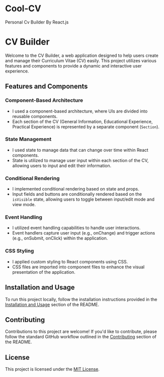# Cool-CV
Personal Cv Builder By React.js
# CV Builder

Welcome to the CV Builder, a web application designed to help users create and manage their Curriculum Vitae (CV) easily. This project utilizes various features and components to provide a dynamic and interactive user experience.

## Features and Components

### Component-Based Architecture

- I used a component-based architecture, where UIs are divided into reusable components.
- Each section of the CV (General Information, Educational Experience, Practical Experience) is represented by a separate component (`Section`).

### State Management

- I used state to manage data that can change over time within React components.
- State is utilized to manage user input within each section of the CV, allowing users to input and edit their information.

### Conditional Rendering

- I implemented conditional rendering based on state and props.
- Input fields and buttons are conditionally rendered based on the `isVisible` state, allowing users to toggle between input/edit mode and view mode.

### Event Handling

- I utilized event handling capabilities to handle user interactions.
- Event handlers capture user input (e.g., onChange) and trigger actions (e.g., onSubmit, onClick) within the application.

### CSS Styling

- I applied custom styling to React components using CSS.
- CSS files are imported into component files to enhance the visual presentation of the application.

## Installation and Usage

To run this project locally, follow the installation instructions provided in the [Installation and Usage](#installation-and-usage) section of the README.

## Contributing

Contributions to this project are welcome! If you'd like to contribute, please follow the standard GitHub workflow outlined in the [Contributing](#contributing) section of the README.

## License

This project is licensed under the [MIT License](LICENSE).
